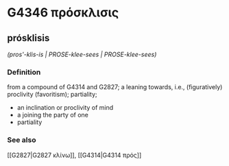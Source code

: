 # G4346 πρόσκλισις

## prósklisis

_(pros'-klis-is | PROSE-klee-sees | PROSE-klee-sees)_

### Definition

from a compound of G4314 and G2827; a leaning towards, i.e., (figuratively) proclivity (favoritism); partiality; 

- an inclination or proclivity of mind
- a joining the party of one
- partiality

### See also

[[G2827|G2827 κλίνω]], [[G4314|G4314 πρός]]
